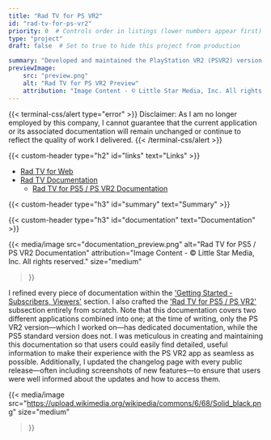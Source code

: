 ```yaml
---
title: "Rad TV for PS VR2"
id: "rad-tv-for-ps-vr2"
priority: 0  # Controls order in listings (lower numbers appear first)
type: "project"
draft: false  # Set to true to hide this project from production

summary: "Developed and maintained the PlayStation VR2 (PSVR2) version of Rad TV for PS5, a hybrid media streaming application—the first of its kind on the PS5."
previewImage:
    src: "preview.png"
    alt: "Rad TV for PS VR2 Preview"
    attribution: "Image Content - © Little Star Media, Inc. All rights reserved."
---
```


{{< terminal-css/alert type="error" >}}
    Disclaimer: As I am no longer employed by this company, I cannot guarantee that the current application or its associated documentation will remain unchanged or continue to reflect the quality of work I delivered.
{{< /terminal-css/alert >}}

{{< custom-header type="h2" id="links" text="Links" >}}
- [Rad TV for Web](https://radtv.com/)
- [Rad TV Documentation](https://docs.rad.live/rad)
    - [Rad TV for PS5 / PS VR2 Documentation](https://docs.rad.live/rad/getting-started-subscribers-viewers/rad-tv-for-ps5-ps-vr2)

{{< custom-header type="h3" id="summary" text="Summary" >}}

{{< custom-header type="h3" id="documentation" text="Documentation" >}}

{{< media/image
    src="documentation_preview.png"
    alt="Rad TV for PS5 / PS VR2 Documentation"
    attribution="Image Content - © Little Star Media, Inc. All rights reserved."
    size="medium"
>}}

I refined every piece of documentation within the ['Getting Started - Subscribers, Viewers'](https://docs.rad.live/rad/getting-started-subscribers-viewers) section. I also crafted the ['Rad TV for PS5 / PS VR2'](https://docs.rad.live/rad/getting-started-subscribers-viewers/rad-tv-for-ps5-ps-vr2) subsection entirely from scratch. Note that this documentation covers two different applications combined into one; at the time of writing, only the PS VR2 version—which I worked on—has dedicated documentation, while the PS5 standard version does not. I was meticulous in creating and maintaining this documentation so that users could easily find detailed, useful information to make their experience with the PS VR2 app as seamless as possible. Additionally, I updated the changelog page with every public release—often including screenshots of new features—to ensure that users were well informed about the updates and how to access them.

{{< media/image
    src="https://upload.wikimedia.org/wikipedia/commons/6/68/Solid_black.png"
    size="medium"
>}}
